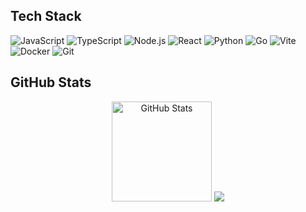 ## Tech Stack

![JavaScript](https://img.shields.io/badge/JavaScript-F7DF1E?logo=javascript&logoColor=222)
![TypeScript](https://img.shields.io/badge/TypeScript-3178C6?logo=typescript&logoColor=fff)
![Node.js](https://img.shields.io/badge/Node.js-339933?logo=node.js&logoColor=fff)
![React](https://img.shields.io/badge/React-61DAFB?logo=react&logoColor=222)
![Python](https://img.shields.io/badge/Python-3776AB?logo=python&logoColor=fff)
![Go](https://img.shields.io/badge/Go-00ADD8?logo=go&logoColor=fff)
![Vite](https://img.shields.io/badge/Vite-646CFF?logo=vite&logoColor=fff)
![Docker](https://img.shields.io/badge/Docker-2496ED?logo=docker&logoColor=fff)
![Git](https://img.shields.io/badge/Git-F05032?logo=git&logoColor=fff)

## GitHub Stats

<div align="center">

<img src="https://github-readme-stats.vercel.app/api?username=wsyzxjn&show_icons=true&theme=tokyonight&locale=cn" alt="GitHub Stats" height="160" />
<img src="https://readme-card-taupe.vercel.app/api/top-langs/?username=wsyzxjn&layout=compact&locale=cn&theme=tokyonight" />

</div>
